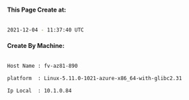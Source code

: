 
   
#### This Page Create at:

```bash

2021-12-04 - 11:37:40 UTC

```

#### Create By Machine:

```bash

Host Name : fv-az81-890

platform  : Linux-5.11.0-1021-azure-x86_64-with-glibc2.31

Ip Local  : 10.1.0.84

```

